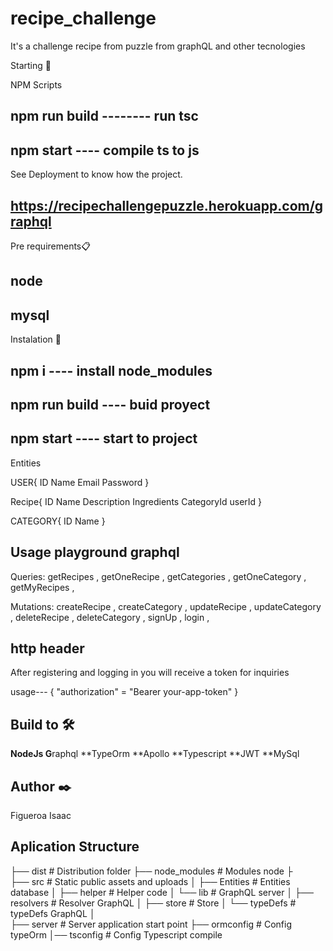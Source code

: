 

# recipe_challenge

It's a challenge recipe from puzzle from graphQL and other tecnologies


Starting 🚀

NPM Scripts

## npm run build -------- run tsc
## npm start ---- compile ts to js



See Deployment to know how the project.
## https://recipechallengepuzzle.herokuapp.com/graphql 




Pre requirements📋

## node
## mysql


Instalation 🔧

## npm i ---- install node_modules
## npm run build ---- buid proyect
## npm start ---- start to project


Entities


USER{
  ID
  Name
  Email
  Password
}


Recipe{
  ID
  Name
  Description
  Ingredients
  CategoryId
  userId 
}

CATEGORY{
  ID
Name
}

## Usage playground graphql 

Queries:
	getRecipes ,
	getOneRecipe ,
 	getCategories ,
	getOneCategory ,
	getMyRecipes ,

Mutations:
	createRecipe ,
	createCategory ,
	updateRecipe ,
	updateCategory ,
	deleteRecipe ,
	deleteCategory ,
	signUp ,
	login ,


## http header

After registering and logging in you will receive a token for inquiries

usage---
{
  "authorization" = "Bearer your-app-token"
}




## Build to 🛠️

**NodeJs
G**raphql
**TypeOrm
**Apollo
**Typescript
**JWT
**MySql


## Author ✒️

Figueroa Isaac

## Aplication Structure




├── dist                     # Distribution folder
├── node_modules             # Modules node
├                                         
├── src                      # Static public assets and uploads
│   ├── Entities             # Entities database
│   ├── helper               # Helper code
│   └── lib                  # GraphQL server
│       ├── resolvers        # Resolver GraphQL 
│       ├── store            # Store
│       └── typeDefs         # typeDefs GraphQL
│               
├── server                   # Server application start point
├── ormconfig                # Config typeOrm 
│── tsconfig                 # Config Typescript compile

